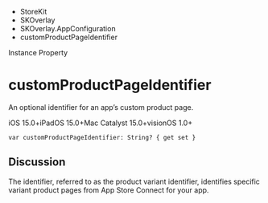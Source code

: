 

- StoreKit
- SKOverlay
- SKOverlay.AppConfiguration
-  customProductPageIdentifier 

Instance Property

# customProductPageIdentifier

An optional identifier for an app’s custom product page.

iOS 15.0+iPadOS 15.0+Mac Catalyst 15.0+visionOS 1.0+

``` source
var customProductPageIdentifier: String? { get set }
```

## Discussion

The identifier, referred to as the product variant identifier, identifies specific variant product pages from App Store Connect for your app.

